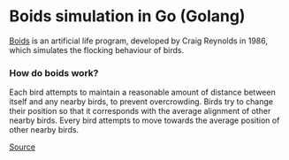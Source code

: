 # Boids simulation in Go (Golang)

[Boids](https://en.wikipedia.org/wiki/Boids) is an artificial life program, developed by Craig Reynolds in 1986, which simulates the flocking behaviour of birds.

### How do boids work?
Each bird attempts to maintain a reasonable amount of distance between itself and any nearby birds, to prevent overcrowding. Birds try to change their position so that it corresponds with the average alignment of other nearby birds. Every bird attempts to move towards the average position of other nearby birds.

[Source](https://cs.stanford.edu/people/eroberts/courses/soco/projects/2008-09/modeling-natural-systems/boids.html)